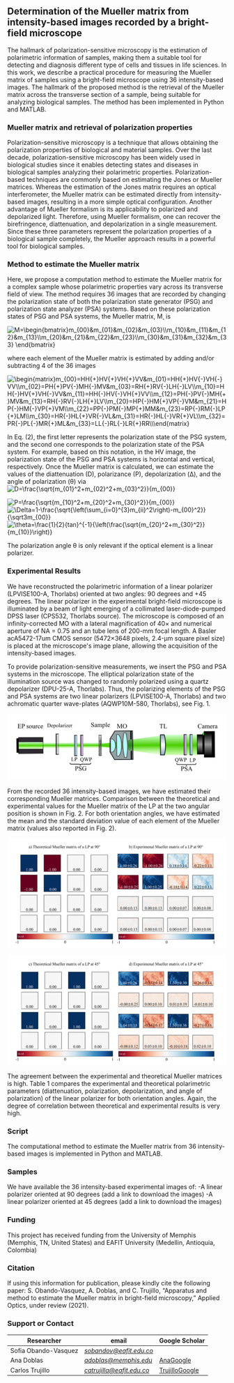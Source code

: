 ## Determination of the Mueller matrix from intensity-based images recorded by a bright-field microscope

The hallmark of polarization-sensitive microscopy is the estimation of polarimetric information of samples, making them a suitable tool for detecting and diagnosis different type of cells and tissues in life sciences. In this work, we describe a practical procedure for measuring the Mueller matrix of samples using a bright-field microscope using  36 intensity-based images. The hallmark of the proposed method is the retrieval of the Mueller matrix across the transverse section of a sample, being suitable for analyzing biological samples. The method has been implemented in Python and MATLAB.

### Mueller matrix and retrieval of polarization properties
Polarization-sensitive microscopy is a technique that allows obtaining the polarization properties of biological and material samples. Over the last decade, polarization-sensitive microscopy has been widely used in biological studies since it enables detecting states and diseases in biological samples analyzing their polarimetric properties. Polarization-based techniques are commonly based on estimating the Jones or Mueller matrices. Whereas the estimation of the Jones matrix requires an optical interferometer, the Mueller matrix can be estimated directly from intensity-based images, resulting in a more simple optical configuration. Another advantage of Mueller formalism is its applicability to polarized and depolarized light. Therefore, using Mueller formalism, one can recover the birefringence, diattenuation, and depolarization in a single measurement. Since these three parameters represent the polarization properties of a biological sample completely, the Mueller approach results in a powerful tool for biological samples.

### Method to estimate the Mueller matrix
Here, we propose a computation method to estimate the Mueller matrix for a complex sample whose polarimetric properties vary across its transverse field of view. The method requires 36 images that are recorded by changing the polarization state of both the polarization state generator (PSG) and polarization state analyzer (PSA) systems. Based on these polarization states of PSG and PSA systems, the Mueller matrix, M¸ is

<img src="https://latex.codecogs.com/gif.latex?M=\begin{bmatrix}m_{00}&m_{01}&m_{02}&m_{03}\\m_{10}&m_{11}&m_{12}&m_{13}\\m_{20}&m_{21}&m_{22}&m_{23}\\m_{30}&m_{31}&m_{32}&m_{33}&space;\end{bmatrix}" title="M=\begin{bmatrix}m_{00}&m_{01}&m_{02}&m_{03}\\m_{10}&m_{11}&m_{12}&m_{13}\\m_{20}&m_{21}&m_{22}&m_{23}\\m_{30}&m_{31}&m_{32}&m_{33} \end{bmatrix}" />

where each element of the Mueller matrix is estimated by adding and/or subtracting 4 of the 36 images 

<img src="https://latex.codecogs.com/gif.latex?\begin{matrix}m_{00}=HH{&plus;}HV{&plus;}VH{&plus;}VV&m_{01}=HH{&plus;}HV{-}VH{-}VV\\m_{02}=PH{&plus;}PV{-}MH{-}MV&m_{03}=RH{&plus;}RV{-}LH{-}LV\\m_{10}=HH{-}HV{&plus;}VH{-}VV&m_{11}=HH{-}HV{-}VH{&plus;}VV\\m_{12}=PH{-}PV{-}MH{&plus;}MV&m_{13}=RH{-}RV{-}LH{&plus;}LV\\m_{20}=HP{-}HM{&plus;}VP{-}VM&m_{21}=HP{-}HM{-}VP{&plus;}VM\\m_{22}=PP{-}PM{-}MP{&plus;}MM&m_{23}=RP{-}RM{-}LP{&plus;}LM\\m_{30}=HR{-}HL{&plus;}VR{-}VL&m_{31}=HR{-}HL{-}VR{&plus;}VL\\m_{32}=PR{-}PL{-}MR{&plus;}ML&m_{33}=LL{-}RL{-}LR{&plus;}RR\\\end{matrix}" title="\begin{matrix}m_{00}=HH{+}HV{+}VH{+}VV&m_{01}=HH{+}HV{-}VH{-}VV\\m_{02}=PH{+}PV{-}MH{-}MV&m_{03}=RH{+}RV{-}LH{-}LV\\m_{10}=HH{-}HV{+}VH{-}VV&m_{11}=HH{-}HV{-}VH{+}VV\\m_{12}=PH{-}PV{-}MH{+}MV&m_{13}=RH{-}RV{-}LH{+}LV\\m_{20}=HP{-}HM{+}VP{-}VM&m_{21}=HP{-}HM{-}VP{+}VM\\m_{22}=PP{-}PM{-}MP{+}MM&m_{23}=RP{-}RM{-}LP{+}LM\\m_{30}=HR{-}HL{+}VR{-}VL&m_{31}=HR{-}HL{-}VR{+}VL\\m_{32}=PR{-}PL{-}MR{+}ML&m_{33}=LL{-}RL{-}LR{+}RR\\\end{matrix}" />

In Eq. (2), the first letter represents the polarization state of the PSG system, and the second one corresponds to the polarization state of the PSA system. For example, based on this notation, in the HV image, the polarization state of the PSG and PSA systems is horizontal and vertical, respectively. Once the Mueller matrix is calculated, we can estimate the values of the diattenuation (D), polarizance (P), depolarization (Δ), and the angle of polarization (θ) via
<img src="https://latex.codecogs.com/gif.latex?D=\frac{\sqrt{m_{01}^2&plus;m_{02}^2&plus;m_{03}^2}}{m_{00}}" title="D=\frac{\sqrt{m_{01}^2+m_{02}^2+m_{03}^2}}{m_{00}}" />

<img src="https://latex.codecogs.com/gif.latex?P=\frac{\sqrt{m_{10}^2&plus;m_{20}^2&plus;m_{30}^2}}{m_{00}}" title="P=\frac{\sqrt{m_{10}^2+m_{20}^2+m_{30}^2}}{m_{00}}" />

<img src="https://latex.codecogs.com/gif.latex?\Delta=1-\frac{\sqrt{\left(\sum_{i=0}^{3}m_{ii}^2\right)-m_{00}^2}}{\sqrt3m_{00}}" title="\Delta=1-\frac{\sqrt{\left(\sum_{i=0}^{3}m_{ii}^2\right)-m_{00}^2}}{\sqrt3m_{00}}" />

<img src="https://latex.codecogs.com/gif.latex?\theta=\frac{1}{2}{tan}^{-1}{\left(\frac{\sqrt{m_{20}^2&plus;m_{30}^2}}{m_{10}}\right)}" title="\theta=\frac{1}{2}{tan}^{-1}{\left(\frac{\sqrt{m_{20}^2+m_{30}^2}}{m_{10}}\right)}" />

The polarization angle θ is only relevant if the optical element is a linear polarizer.

### Experimental Results
We have reconstructed the polarimetric information of a linear polarizer (LPVISE100-A, Thorlabs) oriented at two angles: 90 degrees and +45 degrees. The linear polarizer in the experimental bright-field microscope is illuminated by a beam of light emerging of a collimated laser-diode-pumped DPSS laser (CPS532, Thorlabs source). The microscope is composed of an infinity-corrected MO with a lateral magnification of 40× and numerical aperture of NA = 0.75 and an tube lens of 200-mm focal length. A Basler acA5472-17um CMOS sensor (5472×3648 pixels, 2.4-µm square pixel size) is placed at the microscope's image plane, allowing the acquisition of the intensity-based images. 

To provide polarization-sensitive measurements, we insert the PSG and PSA systems in the microscope. The elliptical polarization state of the illumination source was changed to randomly polarized using a quartz depolarizer (DPU-25-A, Thorlabs). Thus, the polarizing elements of the PSG and PSA systems are two linear polarizers (LPVISE100-A, Thorlabs) and two achromatic quarter wave-plates (AQWP10M-580, Thorlabs), see Fig. 1. 

![Experiemntal Setup](https://raw.githubusercontent.com/OIRL/Muller-Matrix-Microscopy/gh-pages/Optical_system_Repository.png "Experimental Setup")

From the recorded 36 intensity-based images, we have estimated their corresponding Mueller matrices. Comparison between the theoretical and experimental values for the Mueller matrix of  the LP at the two angular position is shown in Fig. 2. For both orientation angles, we have estimated the mean and the standard deviation value of each element of the Mueller matrix (values also reported in Fig. 2). 

![Matrix at 90 deg theoretical and experiemntal](https://raw.githubusercontent.com/OIRL/Muller-Matrix-Microscopy/gh-pages/Matrix_90_Theo_and_Exp.png "Matrix at 90 deg theoretical and experiemntal")


![Matrix at 45 deg theoretical and experiemntal](https://raw.githubusercontent.com/OIRL/Muller-Matrix-Microscopy/gh-pages/Matrix_45_Theo_and_Exp.png "Matrix at 45 deg theoretical and experiemntal")


The agreement between the experimental and theoretical Mueller matrices is high. Table 1 compares the experimental and theoretical polarimetric parameters (diattenuation, polarization, depolarization, and angle of polarization) of the linear polarizer for both orientation angles. Again, the degree of correlation between theoretical and experimental results is very high.

### Script 
The computational method to estimate the Mueller matrix from 36 intensity-based images is implemented in Python and MATLAB. 

### Samples
We have available the 36 intensity-based experimental images of:
-A linear polarizer oriented at 90 degrees (add a link to download the images)
-A linear polarizer oriented at 45 degrees (add a link to download the images)

### Funding
This project has received funding from the University of Memphis (Memphis, TN, United States) and EAFIT University (Medellin, Antioquia, Colombia)

### Citation
If using this information for publication, please kindly cite the following paper:
S. Obando-Vasquez, A. Doblas, and C. Trujillo, “Apparatus and method to estimate the Mueller matrix in bright-field microscopy,” Applied Optics, under review (2021).

### Support or Contact 

| Researcher  | email | Google Scholar | 
| ------------- | ------------- |-------------| 
| Sofia Obando-Vasquez | *sobandov@eafit.edu.co* | |
| Ana Doblas| *adoblas@memphis.edu* | [AnaGoogle](https://scholar.google.es/citations?user=PvvDEMYAAAAJ&hl=en) |
| Carlos Trujillo| *catrujilla@eafit.edu.co* | [TrujilloGoogle](https://scholar.google.com/citations?user=BKVrl2gAAAAJ&hl=es) | 
